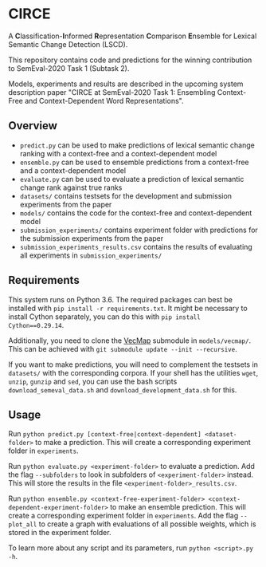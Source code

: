 # CIRCE

A **C**lassification-**I**nformed **R**epresentation **C**omparison **E**nsemble for Lexical Semantic Change Detection (LSCD).  

This repository contains code and predictions for the winning contribution to SemEval-2020 Task 1 (Subtask 2). 

Models, experiments and results are described in the upcoming system description paper "CIRCE at SemEval-2020 Task 1: Ensembling Context-Free and Context-Dependent Word Representations".

## Overview

* `predict.py` can be used to make predictions of lexical semantic change ranking with a context-free and a context-dependent model
* `ensemble.py` can be used to ensemble predictions from a context-free and a context-dependent model
* `evaluate.py` can be used to evaluate a prediction of lexical semantic change rank against true ranks
* `datasets/` contains testsets for the development and submission experiments from the paper
* `models/` contains the code for the context-free and context-dependent model
* `submission_experiments/` contains experiment folder with predictions for the submission experiments from the paper
* `submission_experiments_results.csv` contains the results of evaluating all experiments in `submission_experiments/`

## Requirements

This system runs on Python 3.6. The required packages can best be installed with `pip install -r requirements.txt`. It might be necessary to install Cython separately, you can do this with `pip install Cython==0.29.14`.

Additionally, you need to clone the [VecMap](https://github.com/artetxem/vecmap) submodule in `models/vecmap/`. This can be achieved with `git submodule update --init --recursive`.

If you want to make predictions, you will need to complement the testsets in `datasets/` with the corresponding corpora. If your shell has the utilities `wget`, `unzip`, `gunzip` and `sed`, you can use the bash scripts `download_semeval_data.sh` and `download_development_data.sh` for this.


## Usage

Run `python predict.py [context-free|context-dependent] <dataset-folder>` to make a prediction. This will create a corresponding experiment folder in `experiments`.

Run `python evaluate.py <experiment-folder>` to evaluate a prediction. Add the flag `--subfolders` to look in subfolders of `<experiment-folder>` instead. This will store the results in the file `<experiment-folder>_results.csv`.

Run `python ensemble.py <context-free-experiment-folder> <context-dependent-experiment-folder>` to make an ensemble prediction. This will create a corresponding experiment folder in `experiments`. Add the flag `--plot_all` to create a graph with evaluations of all possible weights, which is stored in the experiment folder.

To learn more about any script and its parameters, run `python <script>.py -h`.

